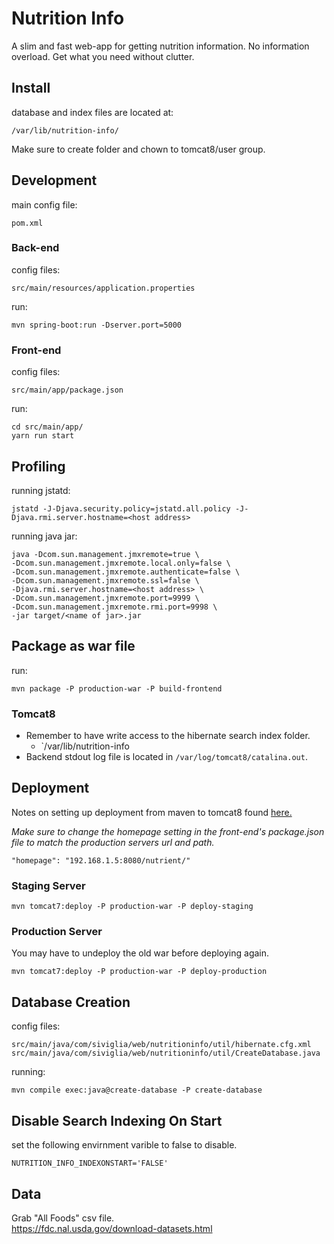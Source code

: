 # Nutrition Info
A slim and fast web-app for getting nutrition information. No information overload. Get what you need without clutter.

## Install
database and index files are located at:
```
/var/lib/nutrition-info/
```
Make sure to create folder and chown to tomcat8/user group.

## Development

main config file:
```
pom.xml
```
### Back-end

config files:
```
src/main/resources/application.properties 
```

run:
```
mvn spring-boot:run -Dserver.port=5000 
```

### Front-end

config files:
```
src/main/app/package.json
```

run:
```
cd src/main/app/
yarn run start
```

## Profiling
running jstatd:
```
jstatd -J-Djava.security.policy=jstatd.all.policy -J-Djava.rmi.server.hostname=<host address>
```

running java jar:
```
java -Dcom.sun.management.jmxremote=true \
-Dcom.sun.management.jmxremote.local.only=false \
-Dcom.sun.management.jmxremote.authenticate=false \
-Dcom.sun.management.jmxremote.ssl=false \
-Djava.rmi.server.hostname=<host address> \
-Dcom.sun.management.jmxremote.port=9999 \
-Dcom.sun.management.jmxremote.rmi.port=9998 \
-jar target/<name of jar>.jar
```

## Package as war file
  
run:
```
mvn package -P production-war -P build-frontend
```

### Tomcat8
  * Remember to have write access to the hibernate search index folder.
    * `/var/lib/nutrition-info
  * Backend stdout log file is located in `/var/log/tomcat8/catalina.out`.

## Deployment
Notes on setting up deployment from maven to tomcat8 found [here.](https://stackoverflow.com/a/39878427/5618691)   

*Make sure to change the homepage setting in the front-end's package.json file
to match the production servers url and path.*
```
"homepage": "192.168.1.5:8080/nutrient/"
```

### Staging Server
```
mvn tomcat7:deploy -P production-war -P deploy-staging
```

### Production Server
You may have to undeploy the old war before deploying again.  

```
mvn tomcat7:deploy -P production-war -P deploy-production
```

## Database Creation
config files: 
```
src/main/java/com/siviglia/web/nutritioninfo/util/hibernate.cfg.xml
src/main/java/com/siviglia/web/nutritioninfo/util/CreateDatabase.java 
```

running:
```
mvn compile exec:java@create-database -P create-database
```

## Disable Search Indexing On Start
set the following envirnment varible to false to disable.
```
NUTRITION_INFO_INDEXONSTART='FALSE'
```

## Data
Grab "All Foods" csv file.  
<https://fdc.nal.usda.gov/download-datasets.html>

